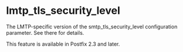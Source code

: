 # lmtp_tls_security_level 

 The LMTP-specific version of the smtp_tls_security_level configuration
parameter.  See there for details. 

 This feature is available in Postfix 2.3 and later. 


